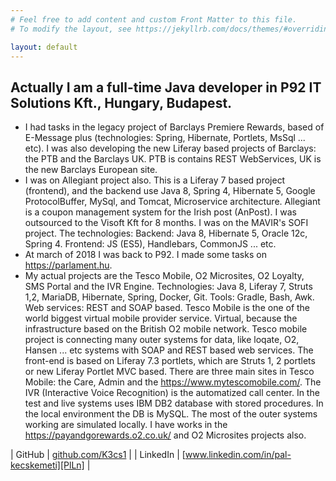 ```yaml
---
# Feel free to add content and custom Front Matter to this file.
# To modify the layout, see https://jekyllrb.com/docs/themes/#overriding-theme-defaults

layout: default
---
```


## Actually I am a full-time Java developer in P92 IT Solutions Kft., Hungary, Budapest.

- I had tasks in the legacy project of Barclays Premiere Rewards, based of E-Message plus (technologies: Spring, Hibernate, Portlets, MsSql ... etc). I was also developing the new Liferay based projects of Barclays: the PTB and the Barclays UK. PTB is contains REST WebServices, UK is the new Barclays European site.
- I was on Allegiant project also. This is a Liferay 7 based project (frontend), and the backend use Java 8, Spring 4, Hibernate 5, Google ProtocolBuffer, MySql, and Tomcat, Microservice architecture. Allegiant is a coupon management system for the Irish post (AnPost).
I was outsourced to the Visoft Kft for 8 months. I was on the MAVIR's SOFI project. The technologies: Backend: Java 8, Hibernate 5, Oracle 12c, Spring 4. Frontend: JS (ES5), Handlebars, CommonJS ... etc.
- At march of 2018 I was back to P92. I made some tasks on https://parlament.hu.
- My actual projects are the Tesco Mobile, O2 Microsites, O2 Loyalty, SMS Portal and the IVR Engine. Technologies: Java 8, Liferay 7, Struts 1,2, MariaDB, Hibernate, Spring, Docker, Git. Tools: Gradle, Bash, Awk. Web services: REST and SOAP based. Tesco Mobile is the one of the world biggest virtual mobile provider service. Virtual, because the infrastructure based on the British O2 mobile network. Tesco mobile project is connecting many outer systems for data, like loqate, O2, Hansen ... etc systems with SOAP and REST based web services. The front-end is based on Liferay 7.3 portlets, which are Struts 1, 2 portlets or new Liferay Portlet MVC based. There are three main sites in Tesco Mobile: the Care, Admin and the https://www.mytescomobile.com/. The IVR (Interactive Voice Recognition) is the automatized call center. In the test and live systems uses IBM DB2 database with stored procedures. In the local environment the DB is MySQL. The most of the outer systems working are simulated locally. I have works in the https://payandgorewards.o2.co.uk/ and O2 Microsites projects also.

| GitHub | [github.com/K3cs1][PlGh] |
| LinkedIn | [www.linkedin.com/in/pal-kecskemeti][PlLn] |

   [PlGh]: <https://github.com/K3cs1>
   [PlLn]: <https://www.linkedin.com/in/pal-kecskemeti>
